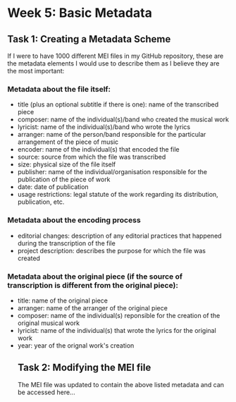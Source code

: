 <h1>Week 5: Basic Metadata</h1>
<h2>Task 1: Creating a Metadata Scheme</h2>
<p>If I were to have 1000 different MEI files in my GitHub repository, these are the metadata elements I would use to describe them as I believe they are the most important:
</p>
<h3>Metadata about the file itself:</h3>
<ul>
<li>title (plus an optional subtitle if there is one): name of the transcribed piece</li>
<li>composer: name of the individual(s)/band who created the musical work</li>
<li>lyricist: name of the individual(s)/band who wrote the lyrics</li>
<li>arranger: name of the person/band responsible for the particular arrangement of the piece of music</li>
<li>encoder: name of the individual(s) that encoded the file</li>
<li>source: source from which the file was transcribed</li>
<li>size: physical size of the file itself</li>
<li>publisher: name of the individual/organisation responsible for the publication of the piece of work</li>
<li>date: date of publication</li>
<li>usage restrictions: legal statute of the work regarding its distribution, publication, etc.</li>
</ul>

<h3>Metadata about the encoding process</h3>
<ul>
<li>editorial changes: description of any editorial practices that happened during the transcription of the file</li>
<li>project description: describes the purpose for which the file was created</li>
</ul>

<h3>Metadata about the original piece (if the source of transcription is different from the original piece):</h3>
<ul>
<li>title: name of the original piece</li>
<li>arranger: name of the arranger of the original piece</li>
<li>composer: name of the individual(s) reponsible for the creation of the original musical work</li>
<li>lyricist: name of the individual(s) that wrote the lyrics for the original work</li>
<li>year: year of the orignal work's creation</li>

<h2>Task 2: Modifying the MEI file</h2>
<p>The MEI file was updated to contain the above listed metadata and can be accessed here...</p>
